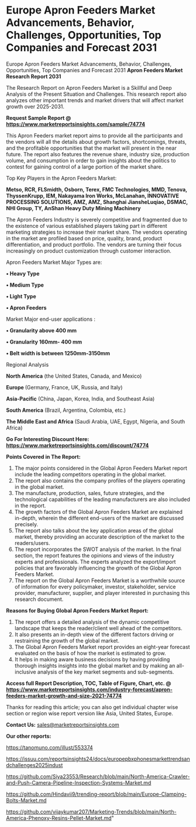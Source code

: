 # Europe Apron Feeders Market Advancements, Behavior, Challenges, Opportunities, Top Companies and Forecast 2031
Europe Apron Feeders Market Advancements, Behavior, Challenges, Opportunities, Top Companies and Forecast 2031
<strong>Apron Feeders Market Research Report 2031</strong>

The Research Report on Apron Feeders Market is a Skillful and Deep Analysis of the Present Situation and Challenges. This research report also analyzes other important trends and market drivers that will affect market growth over 2025-2031.

<strong>Request Sample Report @ <a href=https://www.marketreportsinsights.com/sample/74774>https://www.marketreportsinsights.com/sample/74774</a></strong>

This Apron Feeders market report aims to provide all the participants and the vendors will all the details about growth factors, shortcomings, threats, and the profitable opportunities that the market will present in the near future. The report also features the revenue share, industry size, production volume, and consumption in order to gain insights about the politics to contest for gaining control of a large portion of the market share.

Top Key Players in the Apron Feeders Market:

<strong>Metso, RCR, FLSmidth, Osborn, Terex, FMC Technologies, MMD, Tenova, ThyssenKrupp, IEM, Nakayama Iron Works, McLanahan, INNOVATIVE PROCESSING SOLUTIONS, AMZ, AMZ, Shanghai JiansheLuqiao, DSMAC, NHI Group, TY, AnShan Heavy Duty Mining Machinery</strong>

The Apron Feeders Industry is severely competitive and fragmented due to the existence of various established players taking part in different marketing strategies to increase their market share. The vendors operating in the market are profiled based on price, quality, brand, product differentiation, and product portfolio. The vendors are turning their focus increasingly on product customization through customer interaction.

Apron Feeders Market Major Types are:

<strong>• Heavy Type

• Medium Type

• Light Type

• Apron Feeders</strong>

Market Major end-user applications :

<strong>• Granularity above 400 mm

• Granularity 160mm- 400 mm

• Belt width is between 1250mm-3150mm</strong>

Regional Analysis

</u><strong><b>North America</b></strong> (the United States, Canada, and Mexico)

<strong><b>Europe </b></strong>(Germany, France, UK, Russia, and Italy)

<strong><b>Asia-Pacific</b></strong> (China, Japan, Korea, India, and Southeast Asia)

<strong><b>South America</b></strong> (Brazil, Argentina, Colombia, etc.)

<strong><b>The Middle East and Africa</b></strong> (Saudi Arabia, UAE, Egypt, Nigeria, and South Africa)

<strong>Go For Interesting Discount Here: <a href=https://www.marketreportsinsights.com/discount/74774>https://www.marketreportsinsights.com/discount/74774</a></strong>

<strong>Points Covered in The Report:</strong>
<ol>
  <li>The major points considered in the Global Apron Feeders Market report include the leading competitors operating in the global market.</li>
  <li>The report also contains the company profiles of the players operating in the global market.</li>
  <li>The manufacture, production, sales, future strategies, and the technological capabilities of the leading manufacturers are also included in the report.</li>
  <li>The growth factors of the Global Apron Feeders Market are explained in-depth, wherein the different end-users of the market are discussed precisely.</li>
  <li>The report also talks about the key application areas of the global market, thereby providing an accurate description of the market to the readers/users.</li>
  <li>The report incorporates the SWOT analysis of the market. In the final section, the report features the opinions and views of the industry experts and professionals. The experts analyzed the export/import policies that are favorably influencing the growth of the Global Apron Feeders Market.</li>
  <li>The report on the Global Apron Feeders Market is a worthwhile source of information for every policymaker, investor, stakeholder, service provider, manufacturer, supplier, and player interested in purchasing this research document.</li>
</ol>
<strong>Reasons for Buying Global Apron Feeders Market Report:</strong>

<ol>
  <li>The report offers a detailed analysis of the dynamic competitive landscape that keeps the reader/client well ahead of the competitors.</li>
  <li>It also presents an in-depth view of the different factors driving or restraining the growth of the global market.</li>
  <li>The Global Apron Feeders Market report provides an eight-year forecast evaluated on the basis of how the market is estimated to grow.</li>
  <li>It helps in making aware business decisions by having providing thorough insights insights into the global market and by making an all-inclusive analysis of the key market segments and sub-segments.</li>
</ol>
<strong>Access full Report Description, TOC, Table of Figure, Chart, etc. @ <a href=https://www.marketreportsinsights.com/industry-forecast/apron-feeders-market-growth-and-size-2021-74774>https://www.marketreportsinsights.com/industry-forecast/apron-feeders-market-growth-and-size-2021-74774</a></strong>


Thanks for reading this article; you can also get individual chapter wise section or region wise report version like Asia, United States, Europe.

<strong>Contact Us:</strong>
sales@marketreportsinsights.com

<strong>Our other reports:</strong>

<a href=https://tanomuno.com/illust/553374>https://tanomuno.com/illust/553374</a>

<a href=https://issuu.com/reportsinsights24/docs/europepbxphonesmarkettrendsandchallenges2025indust>https://issuu.com/reportsinsights24/docs/europepbxphonesmarkettrendsandchallenges2025indust</a>

<a href=https://github.com/Siya23553/Research/blob/main/North-America-Crawler-and-Push-Camera-Pipeline-Inspection-Systems-Market.md>https://github.com/Siya23553/Research/blob/main/North-America-Crawler-and-Push-Camera-Pipeline-Inspection-Systems-Market.md</a>

<a href=https://github.com/Hindavii9/trending-report/blob/main/Europe-Clamping-Bolts-Market.md>https://github.com/Hindavii9/trending-report/blob/main/Europe-Clamping-Bolts-Market.md</a>

<a href=https://github.com/vijaykumar207/Marketing-Trends/blob/main/North-America-Phenoxy-Resins-Pellet-Market.md>https://github.com/vijaykumar207/Marketing-Trends/blob/main/North-America-Phenoxy-Resins-Pellet-Market.md</a>"
